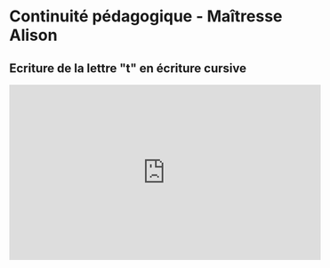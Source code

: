 # Continuité pédagogique - Maîtresse Alison

## Ecriture de la lettre "t" en écriture cursive
<iframe width="560" height="315" src="https://www.youtube-nocookie.com/embed/hw3TieHWyno" frameborder="0" allow="accelerometer; autoplay; encrypted-media; gyroscope; picture-in-picture" allowfullscreen></iframe>
